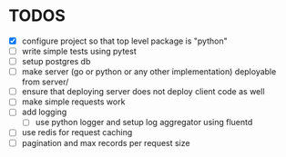 # TODOS

- [x] configure project so that top level package is "python"
- [ ] write simple tests using pytest
- [ ] setup postgres db 
- [ ] make server (go or python or any other implementation) deployable from server/
- [ ] ensure that deploying server does not deploy client code as well
- [ ] make simple requests work 
- [ ] add logging 
  - [ ] use python logger and setup log aggregator using fluentd
- [ ] use redis for request caching
- [ ] pagination and max records per request size